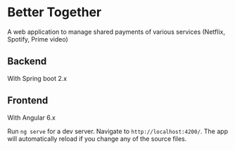 # Better Together

A web application to manage shared payments of various services (Netflix, Spotify, Prime video)


## Backend

With Spring boot 2.x 

## Frontend

With Angular 6.x

Run `ng serve` for a dev server. Navigate to `http://localhost:4200/`. The app will automatically reload if you change any of the source files.
